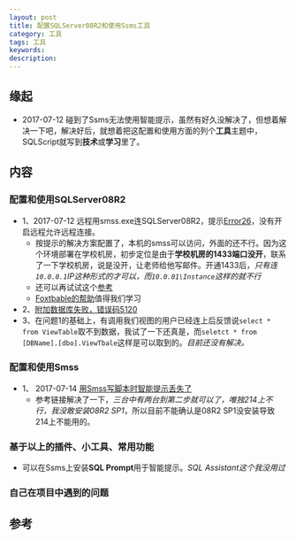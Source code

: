 ```yaml
---   
layout: post    
title: 配置SQLServer08R2和使用Ssms工具           
category: 工具      
tags: 工具     
keywords:      
description:     
---  
```


##  缘起
+ 2017-07-12 碰到了Ssms无法使用智能提示，虽然有好久没解决了，但想着解决一下吧，解决好后，就想着把这配置和使用方面的列个**工具**主题中，SQLScript就写到**技术**或**学习**里了。

##  内容
###  配置和使用SQLServer08R2
+ 1、2017-07-12 远程用smss.exe连SQLServer08R2，提示[Error26](http://www.jb51.net/article/35929.htm)，没有开启远程允许远程连接。
	+ 按提示的解决方案配置了，本机的smss可以访问，外面的还不行。因为这个环境部署在学校机房，初步定位是由于**学校机房的1433端口没开**，联系了一下学校机房，说是没开，让老师给他写邮件。开通1433后，*只有连`10.0.0.1`IP这种形式的才可以，而`10.0.01\Instance`这样的就不行*
	+ 还可以再试试这个[参考](http://blog.csdn.net/tm308944952/article/details/24439889)
	+ [Foxtbable的帮助](http://www.foxtable.com/help/index.htm?page=2349.htm)值得我们学习
+ 2、[附加数据库失败，错误码5120](http://www.111cn.net/database/mssqlserver/69282.htm)
+ 3、在问题1的基础上，有调用我们视图的用户已经连上后反馈说`select * from ViewTable`取不到数据，我试了一下还真是，而`seletct * from [DBName].[dbo].ViewTbale`这样是可以取到的。*目前还没有解决。*

###  配置和使用Smss
+ 1、 2017-07-14 [用Smss写脚本时智能提示丢失了](http://www.cnblogs.com/dragonwlb/archive/2012/07/11/2586538.html)
	+ 参考链接解决了一下，*三台中有两台到第二步就可以了，唯独214上不行，我没敢安装08R2 SP1*，所以目前不能确认是08R2 SP1没安装导致214上不能用的。

###  基于以上的插件、小工具、常用功能
+ 可以在Ssms上安装**SQL Prompt**用于智能提示。*SQL Assistant这个我没用过*

###  自己在项目中遇到的问题


##  参考 